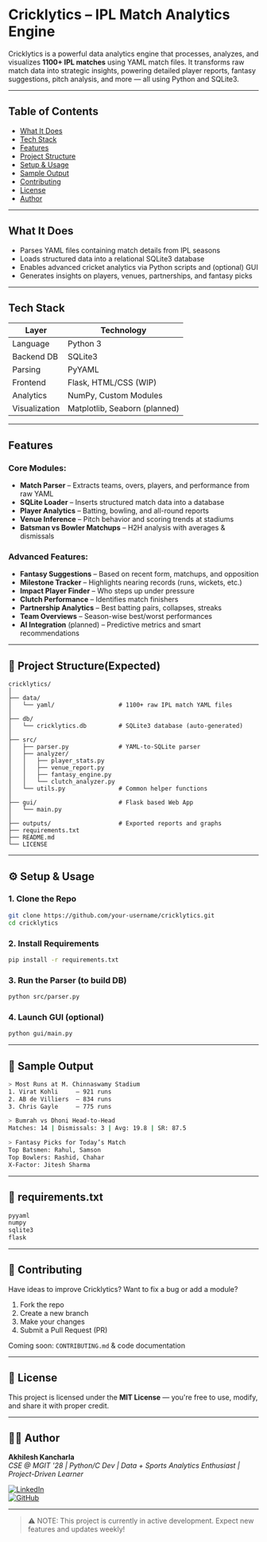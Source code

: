 # Cricklytics – IPL Match Analytics Engine

Cricklytics is a powerful data analytics engine that processes, analyzes, and visualizes **1100+ IPL matches** using YAML match files. It transforms raw match data into strategic insights, powering detailed player reports, fantasy suggestions, pitch analysis, and more — all using Python and SQLite3.

---

## Table of Contents
- [What It Does](#-what-it-does)
- [Tech Stack](#-tech-stack)
- [Features](#-features)
- [Project Structure](#-project-structure)
- [Setup & Usage](#-setup--usage)
- [Sample Output](#-sample-output)
- [Contributing](#-contributing)
- [License](#-license)
- [Author](#-author)

---

## What It Does

- Parses YAML files containing match details from IPL seasons
- Loads structured data into a relational SQLite3 database
- Enables advanced cricket analytics via Python scripts and (optional) GUI
- Generates insights on players, venues, partnerships, and fantasy picks

---

##  Tech Stack

| Layer        | Technology                      |
|--------------|----------------------------------|
| Language     | Python 3                         |
| Backend DB   | SQLite3                          |
| Parsing      | PyYAML                           |
| Frontend     | Flask, HTML/CSS (WIP)            |
| Analytics    | NumPy, Custom Modules            |
| Visualization| Matplotlib, Seaborn (planned)    |

---

## Features

### Core Modules:
- **Match Parser** – Extracts teams, overs, players, and performance from raw YAML
- **SQLite Loader** – Inserts structured match data into a database
- **Player Analytics** – Batting, bowling, and all-round reports
- **Venue Inference** – Pitch behavior and scoring trends at stadiums
- **Batsman vs Bowler Matchups** – H2H analysis with averages & dismissals

### Advanced Features:
- **Fantasy Suggestions** – Based on recent form, matchups, and opposition
- **Milestone Tracker** – Highlights nearing records (runs, wickets, etc.)
- **Impact Player Finder** – Who steps up under pressure
- **Clutch Performance** – Identifies match finishers
- **Partnership Analytics** – Best batting pairs, collapses, streaks
- **Team Overviews** – Season-wise best/worst performances
- **AI Integration** (planned) – Predictive metrics and smart recommendations

---

## 📁 Project Structure(Expected)

```
cricklytics/
│
├── data/
│   └── yaml/                  # 1100+ raw IPL match YAML files
│
├── db/
│   └── cricklytics.db         # SQLite3 database (auto-generated)
│
├── src/
│   ├── parser.py              # YAML-to-SQLite parser
│   ├── analyzer/
│   │   ├── player_stats.py
│   │   ├── venue_report.py
│   │   ├── fantasy_engine.py
│   │   └── clutch_analyzer.py
│   └── utils.py               # Common helper functions
│
├── gui/                       # Flask based Web App
│   └── main.py
│
├── outputs/                   # Exported reports and graphs
├── requirements.txt
├── README.md
└── LICENSE
```

---

## ⚙️ Setup & Usage

### 1. Clone the Repo
```bash
git clone https://github.com/your-username/cricklytics.git
cd cricklytics
```

### 2. Install Requirements
```bash
pip install -r requirements.txt
```

### 3. Run the Parser (to build DB)
```bash
python src/parser.py
```

### 4. Launch GUI (optional)
```bash
python gui/main.py
```

---

## 🧪 Sample Output

```bash
> Most Runs at M. Chinnaswamy Stadium
1. Virat Kohli     – 921 runs
2. AB de Villiers  – 834 runs
3. Chris Gayle     – 775 runs

> Bumrah vs Dhoni Head-to-Head
Matches: 14 | Dismissals: 3 | Avg: 19.8 | SR: 87.5

> Fantasy Picks for Today’s Match
Top Batsmen: Rahul, Samson
Top Bowlers: Rashid, Chahar
X-Factor: Jitesh Sharma
```

---

## 🧾 requirements.txt

```txt
pyyaml
numpy
sqlite3
flask
```

---

## 🤝 Contributing

Have ideas to improve Cricklytics? Want to fix a bug or add a module?

1. Fork the repo
2. Create a new branch
3. Make your changes
4. Submit a Pull Request (PR)

Coming soon: `CONTRIBUTING.md` & code documentation

---

## 📜 License

This project is licensed under the **MIT License** — you're free to use, modify, and share it with proper credit.

---

## 👨‍💻 Author

**Akhilesh Kancharla**  
*CSE @ MGIT '28 | Python/C Dev | Data + Sports Analytics Enthusiast | Project-Driven Learner*

[![LinkedIn](https://img.shields.io/badge/LinkedIn-Akhilesh_Kancharla-blue?logo=linkedin)](www.linkedin.com/in/akhilesh-kancharla-63b5b6327)  
[![GitHub](https://img.shields.io/badge/GitHub-AkhileshKancharla-black?logo=github)](https://github.com/Akhilesh-Kancharla)

---

> ⚠️ NOTE: This project is currently in active development. Expect new features and updates weekly!
